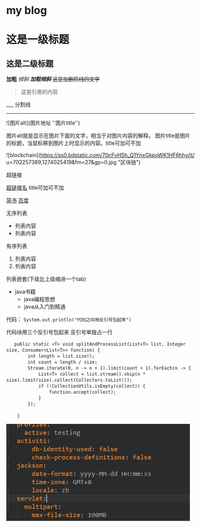 # my blog

# 这是一级标题
## 这是二级标题
**加粗**
*倾斜*
***加粗倾斜***
~~这是加删除线的文字~~

>这是引用的内容


___ 分割线
____

![图片alt](图片地址 ''图片title'')

图片alt就是显示在图片下面的文字，相当于对图片内容的解释。
图片title是图片的标题，当鼠标移到图片上时显示的内容。title可加可不加

![blockchain](https://ss0.bdstatic.com/70cFvHSh_Q1YnxGkpoWK1HF6hhy/it/
u=702257389,1274025419&fm=27&gp=0.jpg "区块链")


超链接

[超链接名](超链接地址 "超链接title")
title可加可不加


[简书](http://jianshu.com)
[百度](http://baidu.com)



无序列表
* 列表内容
* 列表内容

有序列表
1. 列表内容
2. 列表内容

列表嵌套(下级比上级缩进一个tab)
* java书籍   
    * java编程思想
    * java从入门到精通
    
代码：
`System.out.println("代码之间用反引号包起来")`

代码块用三个反引号包起来  反引号单独占一行
```
   public static <T> void splitAndProcessList(List<T> list, Integer size, Consumer<List<T>> function) {
        int length = list.size();
        int count = length / size;
        Stream.iterate(0, n -> n + 1).limit(count + 1).forEach(n -> {
            List<T> collect = list.stream().skip(n * size).limit(size).collect(Collectors.toList());
            if (!CollectionUtils.isEmpty(collect)) {
                function.accept(collect);
            }
        });

    }
```
![Image text](https://raw.githubusercontent.com/lucky-zhao/blog/master/img/QQ%E6%88%AA%E5%9B%BE20190527180746.png?token=AK4KFZQP3IT2UFZT3TFQHEK45O4RW)
